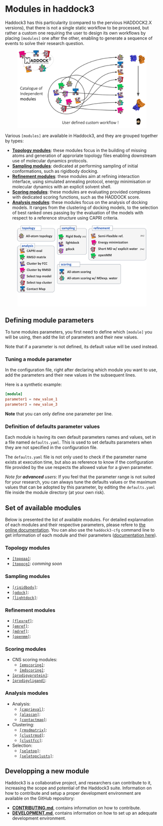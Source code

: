 # Modules in haddock3

Haddock3 has this particularity (compared to the pervious HADDOCK2.X versions), that there is not a single static workflow to be processed, but rather a custom one requiring the user to design its own workflows by placing `[modules]` one after the other, enabling to generate a sequence of events to solve their research question.

<figure align="center">
<img src="./images/hd3_custom_workflow.png">
</figure>

Various `[modules]` are available in Haddock3, and they are grouped together by types:
- [**Topology modules**](#topology-modules): these modules focus in the building of missing atoms and generation of approriate topology files enabling downstream use of molecular dynamics protocols.
- [**Sampling modules**](#sampling-modules): dedicated at performing sampling of initial conformations, such as rigidbody docking.
- [**Refinement modules**](#refinement-modules): these modules aim at refining interaction interface, using simulated annealing protocol, energy minimisation or molecular dynamics with an explicit solvent shell.
- [**Scoring modules**](#scoring-modules): these modules are evaluating provided complexes with dedicated scoring functions, such as the HADDOCK score.
- [**Analysis modules**](#analysis-modules): these modules focus on the analysis of docking models. It ranges from the clustering of docking models, to the selection of best ranked ones passing by the evaluation of the models with respect to a reference structure using CAPRI criteria.


<figure align="center">
<img src="./images/list_modules.png">
</figure>


## Defining module parameters

To tune modules parameters, you first need to define which `[module]` you will be using, then add the list of parameters and their new values.

Note that if a parameter is not defined, its default value will be used instead.

### Tuning a module parameter

In the configuration file, right after declaring which module you want to use, add the parameters and their new values in the subsequent lines.

Here is a synthetic example:
```TOML
[module]
parameter1 = new_value_1
parameter3 = new_value_3
```

**Note** that you can only define one parameter per line.

### Definition of defaults parameter values

Each module is having its own default parameters names and values, set in a file named `defaults.yaml`.
This is used to set defaults parameters when they are not specified in the configuration file.

The `defaults.yaml` file is not only used to check if the parameter name exists at execution time, but also as reference to know if the configuration file provided by the use respects the allowed value for a given parameter.

*Note for __advanced__ users*: If you feel that the parameter range is not suited for your research, you can always tune the defaults values or the maximum values that can be adopted by this parameter, by editing the `defaults.yaml` file inside the module directory (at your own risk).


## Set of available modules

Below is presented the list of available modules.
For detailed explannation of each modules and their respective parameters, please refere to [the online documentation](https://bonvinlab/haddock3/).
You can also use the `haddock3-cfg` command line to get information of each module and their parameters ([documentation here](/software/haddock3/manual/clis#haddock3_cfg)).


### Topology modules

- [`[topoaa]`](/software/haddock3/manual/modules/topology.md#topoaa):
- [`[topocg]`](/software/haddock3/manual/modules/topology.md#topocg): *comming soon*

### Sampling modules

- [`[rigidbody]`](/software/haddock3/manual/modules/sampling.md#rigidbody):
- [`[gdock]`](/software/haddock3/manual/modules/sampling.md#gdock):
- [`[lightdock]`](/software/haddock3/manual/modules/sampling.md#lightdock):


### Refinement modules

- [`[flexref]`](/software/haddock3/manual/modules/refinements.md#flexref):
- [`[emref]`](/software/haddock3/manual/modules/refinements.md#emref):
- [`[mdref]`](/software/haddock3/manual/modules/refinements.md#mdref):
- [`[openmm]`](/software/haddock3/manual/modules/sampling.md#openmm):



### Scoring modules

- CNS scoring modules:
  - [`[emscoring]`](/software/haddock3/manual/modules/scoring.md#emscoring):
  - [`[mdscoring]`](/software/haddock3/manual/modules/scoring.md#mdscoring):
- [`[prodigyprotein]`](/software/haddock3/manual/modules/scoring.md#prodigyprotein):
- [`[prodigyligand]`](/software/haddock3/manual/modules/scoring.md#prodigyligand):

### Analysis modules

- Analysis:
  - [`[caprieval]`](/software/haddock3/manual/modules/analysis.md#caprieval):
  - [`[alascan]`](/software/haddock3/manual/modules/analysis.md#alascan):
  - [`[contactmap]`](/software/haddock3/manual/modules/analysis.md#contactmap):
- Clustering:
  - [`[rmsdmatrix]`](/software/haddock3/manual/modules/analysis.md#rmsdmatrix):
  - [`[clustrmsd]`](/software/haddock3/manual/modules/analysis.md#clustrmsd):
  - [`[clustfcc]`](/software/haddock3/manual/modules/analysis.md#clustfcc):
- Selection:
  - [`[seletop]`](/software/haddock3/manual/modules/analysis.md#seletop):
  - [`[seletopclusts]`](/software/haddock3/manual/modules/analysis.md#seletopclusts):


## Developping a new module

Haddock3 is a collaborative project, and researchers can contribute to it, increasing the scope and potential of the Haddock3 suite.
Information on how to contribute and setup a proper development environment are available on the GitHub repository:
- [**CONTRIBUTING.md**](https://github.com/haddocking/haddock3/blob/main/CONTRIBUTING.md), contains information on how to contribute.
- [**DEVELOPMENT.md**](https://github.com/haddocking/haddock3/blob/main/DEVELOPMENT.md), contains information on how to set up an adequate development environment.

